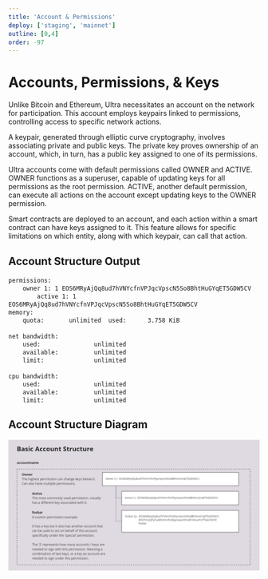 ```yaml
---
title: 'Account & Permissions'
deploy: ['staging', 'mainnet']
outline: [0,4]
order: -97
---
```


# Accounts, Permissions, & Keys

Unlike Bitcoin and Ethereum, Ultra necessitates an account on the network for participation. This account employs keypairs linked to permissions, controlling access to specific network actions.

A keypair, generated through elliptic curve cryptography, involves associating private and public keys. The private key proves ownership of an account, which, in turn, has a public key assigned to one of its permissions.

Ultra accounts come with default permissions called OWNER and ACTIVE. OWNER functions as a superuser, capable of updating keys for all permissions as the root permission. ACTIVE, another default permission, can execute all actions on the account except updating keys to the OWNER permission.

Smart contracts are deployed to an account, and each action within a smart contract can have keys assigned to it. This feature allows for specific limitations on which entity, along with which keypair, can call that action.

## Account Structure Output

```
permissions:
    owner 1: 1 EOS6MRyAjQq8ud7hVNYcfnVPJqcVpscN5So8BhtHuGYqET5GDW5CV
        active 1: 1 EOS6MRyAjQq8ud7hVNYcfnVPJqcVpscN5So8BhtHuGYqET5GDW5CV
memory:
    quota:       unlimited  used:      3.758 KiB

net bandwidth:
    used:               unlimited
    available:          unlimited
    limit:              unlimited

cpu bandwidth:
    used:               unlimited
    available:          unlimited
    limit:              unlimited
```

## Account Structure Diagram

![](/images/basic-account-structure.jpg)
